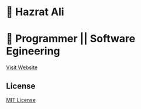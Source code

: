 # 🐬 Hazrat Ali

# 🦜 Programmer || Software Egineering

[Visit Website]()


## License

[MIT License](LICENSE)
